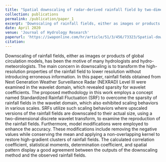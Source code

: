 ```yaml
---
title: "Spatial downscaling of radar-derived rainfall field by two-dimensional wavelet transform"
collection: publications
permalink: /publication/paper_1
excerpt: 'Downscaling of rainfall fields, either as images or products of global circulation models, has been the motive of many hydrologists and hydro-meteorologists. The main concern in downscaling is to transform the high-resolution properties of the rainfall field to lower resolution without introducing erroneous information. In this paper, rainfall fields obtained from Next Generation Weather Surveillance Radar (NEXRAD) Level III were examined in the wavelet domain, which revealed sparsity for wavelet coefficients. The proposed methodology in this work employs a concept named Standardized Rainfall Fluctuation (SRF) to overcome the sparsity of rainfall fields in the wavelet domain, which also exhibited scaling behaviors in various scales. SRFs utilize such scaling behaviors where upscaled versions of the rainfall fields are downscaled to their actual size, using a two-dimensional discrete wavelet transform, to examine the reproduction of the rainfall fields. Furthermore, model modifications were employed to enhance the accuracy. These modifications include removing the negative values while conserving the mean and applying a non-overlapping kernel to restore high-gradient clusters of rainfall fields. The calculated correlation coefficient, statistical moments, determination coefficient, and spatial pattern display a good agreement between the outputs of the downscaling method and the observed rainfall fields.'
date: April 2020
venue: 'Journal of Hydrology Research'
paperurl: 'https://iwaponline.com/hr/article/51/3/456/73323/Spatial-downscaling-of-radar-derived-rainfall'
citation: 
---
```

Downscaling of rainfall fields, either as images or products of global circulation models, has been the motive of many hydrologists and hydro-meteorologists. The main concern in downscaling is to transform the high-resolution properties of the rainfall field to lower resolution without introducing erroneous information. In this paper, rainfall fields obtained from Next Generation Weather Surveillance Radar (NEXRAD) Level III were examined in the wavelet domain, which revealed sparsity for wavelet coefficients. The proposed methodology in this work employs a concept named Standardized Rainfall Fluctuation (SRF) to overcome the sparsity of rainfall fields in the wavelet domain, which also exhibited scaling behaviors in various scales. SRFs utilize such scaling behaviors where upscaled versions of the rainfall fields are downscaled to their actual size, using a two-dimensional discrete wavelet transform, to examine the reproduction of the rainfall fields. Furthermore, model modifications were employed to enhance the accuracy. These modifications include removing the negative values while conserving the mean and applying a non-overlapping kernel to restore high-gradient clusters of rainfall fields. The calculated correlation coefficient, statistical moments, determination coefficient, and spatial pattern display a good agreement between the outputs of the downscaling method and the observed rainfall fields.